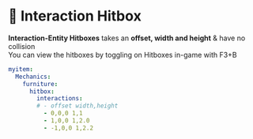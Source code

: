 # 🔳 Interaction Hitbox

**Interaction-Entity Hitboxes** takes an **offset, width and height** & have no collision\
You can view the hitboxes by toggling on Hitboxes in-game with F3+B

```yaml
myitem:
  Mechanics:
    furniture:
      hitbox:
        interactions:
        # - offset width,height
          - 0,0,0 1,1
          - 1,0,0 1,2.0
          - -1,0,0 1,2.2
```
